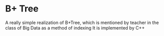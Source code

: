 # B+ Tree
A really simple realization of B+Tree, which is mentioned by teacher in the class of Big Data as a method of indexing
It is implemented by C++
